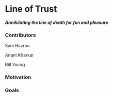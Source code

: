 # Line of Trust

***Annihilating the line of death for fun and pleasure***

### Contributors
Sam Havron

Anant Kharkar

Bill Young

### Motivation

### Goals